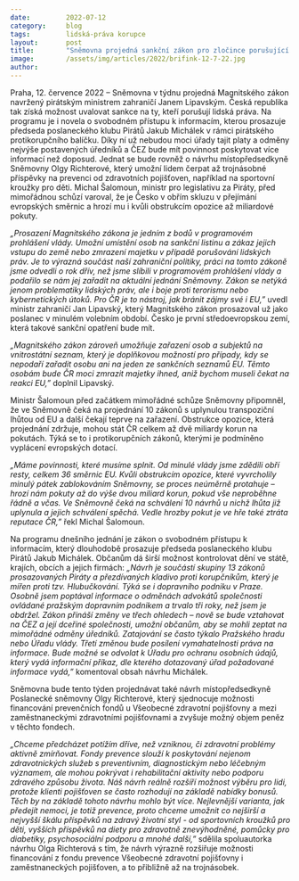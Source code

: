 ```yaml
---
date:         2022-07-12
category:     blog
tags:         lidská-práva korupce
layout:       post
title:        "Sněmovna projedná sankční zákon pro zločince porušující lidská práva a rozšíření práva občanů na informace. Ministr Šalomoun varoval před miliardovými pokutami kvůli obstrukcím opozice"
image:        /assets/img/articles/2022/brifink-12-7-22.jpg
author:       
---
```


 

Praha, 12. července 2022 – Sněmovna v týdnu projedná Magnitského zákon navržený pirátským ministrem zahraničí Janem Lipavským. Česká republika tak získá možnost uvalovat sankce na ty, kteří porušují lidská práva. Na programu je i novela o svobodném přístupu k informacím, kterou prosazuje předseda poslaneckého klubu Pirátů Jakub Michálek v rámci pirátského protikorupčního balíčku. Díky ní už nebudou moci úřady tajit platy a odměny nejvýše postavených úředníků a ČEZ bude mít povinnost poskytovat více informací než doposud. Jednat se bude rovněž o návrhu místopředsedkyně Sněmovny Olgy Richterové, který umožní lidem čerpat až trojnásobné příspěvky na prevenci od zdravotních pojišťoven, například na sportovní kroužky pro děti. Michal Šalomoun, ministr pro legislativu za Piráty, před mimořádnou schůzí varoval, že je Česko v obřím skluzu v přejímání evropských směrnic a hrozí mu i kvůli obstrukcím opozice až miliardové pokuty. 

*„Prosazení Magnitského zákona je jedním z bodů v programovém prohlášení vlády. Umožní umístění osob na sankční listinu a zákaz jejich vstupu do země nebo zmrazení majetku v případě porušování lidských práv. Je to výrazná součást naší zahraniční politiky, práci na tomto zákoně jsme odvedli o rok dřív, než jsme slíbili v programovém prohlášení vlády a podařilo se nám jej zařadit na aktuální jednání Sněmovny. Zákon se netýká jenom problematiky lidských práv, ale i boje proti terorismu nebo kybernetických útoků. Pro ČR je to nástroj, jak bránit zájmy své i EU,”* uvedl ministr zahraničí Jan Lipavský, který Magnitského zákon prosazoval už jako poslanec v minulém volebním období. Česko je první středoevropskou zemí, která takové sankční opatření bude mít.

*„Magnitského zákon zároveň umožňuje zařazení osob a subjektů na vnitrostátní seznam, který je doplňkovou možností pro případy, kdy se nepodaří zařadit osobu ani na jeden ze sankčních seznamů EU. Těmto osobám bude ČR moci zmrazit majetky ihned, aniž bychom museli čekat na reakci EU,”* doplnil Lipavský.   

Ministr Šalomoun před začátkem mimořádné schůze Sněmovny připomněl, že ve Sněmovně čeká na projednání 10 zákonů s uplynulou transpoziční lhůtou od EU a další čekají teprve na zařazení. Obstrukce opozice, která projednání zdržuje, mohou stát ČR celkem až dvě miliardy korun na pokutách. Týká se to i protikorupčních zákonů, kterými je podmíněno vyplácení evropských dotací.

*„Máme povinnosti, které musíme splnit. Od minulé vlády jsme zdědili obří resty, celkem 36 směrnic EU. Kvůli obstrukcím opozice, které vyvrcholily minulý pátek zablokováním Sněmovny, se proces neúměrně protahuje – hrozí nám pokuty až do výše dvou miliard korun, pokud vše neproběhne řádně a včas. Ve Sněmovně čeká na schválení 10 návrhů u nichž lhůta již uplynula a jejich schválení spěchá. Vedle hrozby pokut je ve hře také ztráta reputace ČR,”* řekl Michal Šalomoun.

Na programu dnešního jednání je zákon o svobodném přístupu k informacím, který dlouhodobě prosazuje předseda poslaneckého klubu Pirátů Jakub Michálek. Občanům dá širší možnost kontrolovat dění ve státě, krajích, obcích a jejich firmách: *„Návrh je součástí skupiny 13 zákonů prosazovaných Piráty a přezdívaných kladivo proti korupčníkům, který je mířen proti tzv. Hlubučkování. Týká se i dopravního podniku v Praze. Osobně jsem poptával informace o odměnách advokátů společnosti ovládané pražským dopravním podnikem a trvalo tři roky, než jsem je obdržel. Zákon přináší změny ve třech ohledech – nově se bude vztahovat na ČEZ a její dceřiné společnosti, umožní občanům, aby se mohli zeptat na mimořádné odměny úředníků. Zatajování se často týkalo Pražského hradu nebo Úřadu vlády. Třetí změnou bude posílení vymahatelnosti práva na informace. Bude možné se odvolat k Úřadu pro ochranu osobních údajů, který vydá informační příkaz, dle kterého dotazovaný úřad požadované informace vydá,”* komentoval obsah návrhu Michálek.

Sněmovna bude tento týden projednávat také návrh místopředsedkyně Poslanecké sněmovny Olgy Richterové, který sjednocuje možnosti financování prevenčních fondů u Všeobecné zdravotní pojišťovny a mezi zaměstnaneckými zdravotními pojišťovnami a zvyšuje možný objem peněz v těchto fondech. 

*„Chceme předcházet potížím dříve, než vzniknou, či zdravotní problémy aktivně zmírňovat. Fondy prevence slouží k poskytování nejenom zdravotnických služeb s preventivním, diagnostickým nebo léčebným významem, ale mohou pokrývat i rehabilitační aktivity nebo podporu zdravého způsobu života. Náš návrh reálně rozšíří možnost výběru pro lidi, protože klienti pojišťoven se často rozhodují na základě nabídky bonusů. Těch by na základě tohoto návrhu mohlo být více. Nejlevnější varianta, jak předejít nemoci, je totiž prevence, proto chceme umožnit co nejširší a nejvyšší škálu příspěvků na zdravý životní styl - od sportovních kroužků pro děti, vyšších příspěvků na diety pro zdravotně znevýhodněné, pomůcky pro diabetiky, psychosociální podporu a mnohé další,”* sdělila spoluautorka návrhu Olga Richterová s tím, že návrh výrazně rozšiřuje možnosti financování z fondu prevence Všeobecné zdravotní pojišťovny i zaměstnaneckých pojišťoven, a to přibližně až na trojnásobek. 
